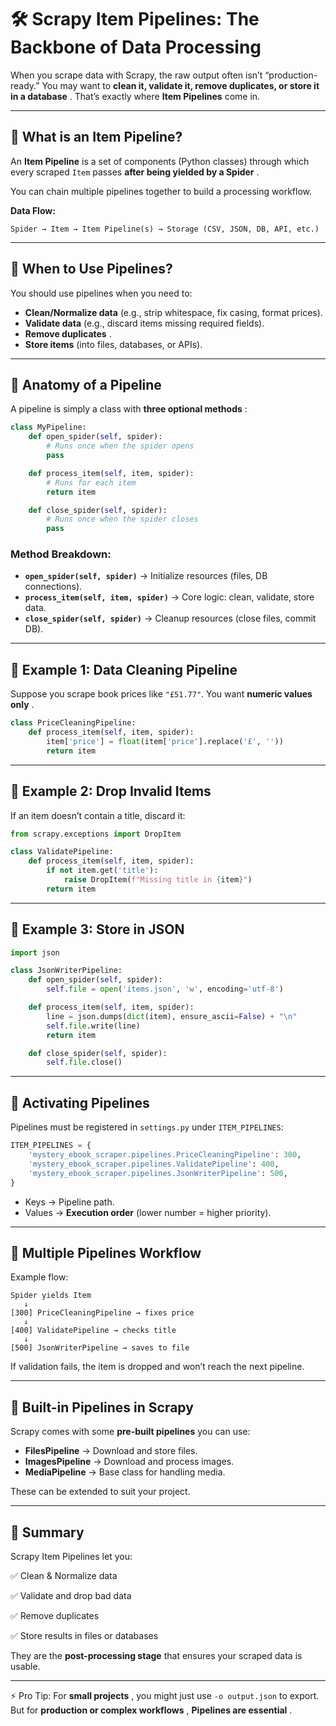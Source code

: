 # 🛠️ Scrapy Item Pipelines: The Backbone of Data Processing

When you scrape data with Scrapy, the raw output often isn’t “production-ready.” You may want to **clean it, validate it, remove duplicates, or store it in a database** . That’s exactly where **Item Pipelines** come in.

---

## 🔹 What is an Item Pipeline?

An **Item Pipeline** is a set of components (Python classes) through which every scraped `Item` passes **after being yielded by a Spider** .

You can chain multiple pipelines together to build a processing workflow.

**Data Flow:**

```
Spider → Item → Item Pipeline(s) → Storage (CSV, JSON, DB, API, etc.)
```

---

## 🔹 When to Use Pipelines?

You should use pipelines when you need to:

- **Clean/Normalize data** (e.g., strip whitespace, fix casing, format prices).
- **Validate data** (e.g., discard items missing required fields).
- **Remove duplicates** .
- **Store items** (into files, databases, or APIs).

---

## 🔹 Anatomy of a Pipeline

A pipeline is simply a class with **three optional methods** :

```python
class MyPipeline:
    def open_spider(self, spider):
        # Runs once when the spider opens
        pass

    def process_item(self, item, spider):
        # Runs for each item
        return item

    def close_spider(self, spider):
        # Runs once when the spider closes
        pass
```

### Method Breakdown:

- **`open_spider(self, spider)`** → Initialize resources (files, DB connections).
- **`process_item(self, item, spider)`** → Core logic: clean, validate, store data.
- **`close_spider(self, spider)`** → Cleanup resources (close files, commit DB).

---

## 🔹 Example 1: Data Cleaning Pipeline

Suppose you scrape book prices like `"£51.77"`. You want **numeric values only** .

```python
class PriceCleaningPipeline:
    def process_item(self, item, spider):
        item['price'] = float(item['price'].replace('£', ''))
        return item
```

---

## 🔹 Example 2: Drop Invalid Items

If an item doesn’t contain a title, discard it:

```python
from scrapy.exceptions import DropItem

class ValidatePipeline:
    def process_item(self, item, spider):
        if not item.get('title'):
            raise DropItem(f"Missing title in {item}")
        return item
```

---

## 🔹 Example 3: Store in JSON

```python
import json

class JsonWriterPipeline:
    def open_spider(self, spider):
        self.file = open('items.json', 'w', encoding='utf-8')

    def process_item(self, item, spider):
        line = json.dumps(dict(item), ensure_ascii=False) + "\n"
        self.file.write(line)
        return item

    def close_spider(self, spider):
        self.file.close()
```

---

## 🔹 Activating Pipelines

Pipelines must be registered in `settings.py` under `ITEM_PIPELINES`:

```python
ITEM_PIPELINES = {
    'mystery_ebook_scraper.pipelines.PriceCleaningPipeline': 300,
    'mystery_ebook_scraper.pipelines.ValidatePipeline': 400,
    'mystery_ebook_scraper.pipelines.JsonWriterPipeline': 500,
}
```

- Keys → Pipeline path.
- Values → **Execution order** (lower number = higher priority).

---

## 🔹 Multiple Pipelines Workflow

Example flow:

```
Spider yields Item
   ↓
[300] PriceCleaningPipeline → fixes price
   ↓
[400] ValidatePipeline → checks title
   ↓
[500] JsonWriterPipeline → saves to file
```

If validation fails, the item is dropped and won’t reach the next pipeline.

---

## 🔹 Built-in Pipelines in Scrapy

Scrapy comes with some **pre-built pipelines** you can use:

- **FilesPipeline** → Download and store files.
- **ImagesPipeline** → Download and process images.
- **MediaPipeline** → Base class for handling media.

These can be extended to suit your project.

---

## 🔹 Summary

Scrapy Item Pipelines let you:

✅ Clean & Normalize data

✅ Validate and drop bad data

✅ Remove duplicates

✅ Store results in files or databases

They are the **post-processing stage** that ensures your scraped data is usable.

---

⚡ Pro Tip: For **small projects** , you might just use `-o output.json` to export. But for **production or complex workflows** , **Pipelines are essential** .
